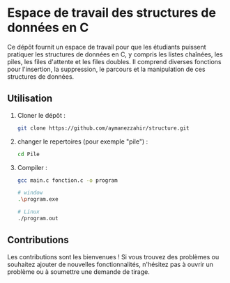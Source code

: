 # Espace de travail des structures de données en C

Ce dépôt fournit un espace de travail pour que les étudiants puissent pratiquer les structures de données en C, y compris les listes chaînées, les piles, les files d'attente et les files doubles. Il comprend diverses fonctions pour l'insertion, la suppression, le parcours et la manipulation de ces structures de données.

## Utilisation

1. Cloner le dépôt :
   ```bash
   git clone https://github.com/aymanezzahir/structure.git
   ```
2. changer le repertoires (pour exemple "pile") :
   ```bash
   cd Pile
   ```
3. Compiler :
   ```bash
   gcc main.c fonction.c -o program
   ```
   ```bash
   # window
   .\program.exe
   
   # Linux
   ./program.out
   ```

## Contributions

Les contributions sont les bienvenues ! Si vous trouvez des problèmes ou souhaitez ajouter de nouvelles fonctionnalités, n'hésitez pas à ouvrir un problème ou à soumettre une demande de tirage.


